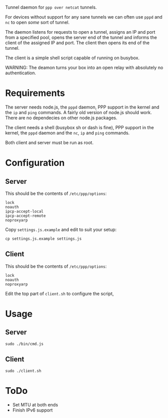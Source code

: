 Tunnel daemon for `ppp over netcat` tunnels.

For devices without support for any sane tunnels we can often use `pppd` and `nc` to open _some_ sort of tunnel.

The daemon listens for requests to open a tunnel, assigns an IP and port from a specified pool, opens the server end of the tunnel and informs the client of the assigned IP and port. The client then opens its end of the tunnel.

The client is a simple shell script capable of running on busybox.

WARNING: The deamon turns your box into an open relay with absolutely no authentication.

# Requirements

The server needs node.js, the `pppd` daemon, PPP support in the kernel and the `ip` and `ping` commands. A fairly old version of node.js should work. There are no dependecies on other node.js packages.

The client needs a shell (busybox sh or dash is fine), PPP support in the kernel, the `pppd` daemon and the `nc`, `ip` and `ping` commands.

Both client and server must be run as root.

# Configuration

## Server

This should be the contents of `/etc/ppp/options`:

```
lock
noauth
ipcp-accept-local
ipcp-accept-remote
noproxyarp
```

Copy `settings.js.example` and edit to suit your setup:

```
cp settings.js.example settings.js
```

## Client

This should be the contents of `/etc/ppp/options`:

```
lock
noauth
noproxyarp
```

Edit the top part of `client.sh` to configure the script,

# Usage

## Server

```
sudo ./bin/cmd.js
```

## Client

```
sudo ./client.sh
```

# ToDo

* Set MTU at both ends
* Finish IPv6 support
